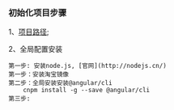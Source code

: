 ### 初始化项目步骤

1、[项目路径](https://www.baidu.com);

2、全局配置安装
    
    第一步: 安装node.js, [官网](http://nodejs.cn/)
    第一步：安装淘宝镜像
    第二步：全局安装安装@angular/cli
        cnpm install -g --save @angular/cli
    第三步: 
